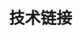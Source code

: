 ---
title: 技术链接
links:
  - title: GitHub
    description: GitHub is the world's largest software development platform.
    website: https://github.com
    image: https://github.githubassets.com/images/modules/logos_page/GitHub-Mark.png

  - title: TypeScript
    description: TypeScript is a typed superset of JavaScript that compiles to plain JavaScript.
    website: https://www.typescriptlang.org
    image: ts-logo-128.jpg

  - title: PJAX
    description: The page loading used by this blog background
    website: https://github.com/VincentGarreau/particles.js
    image: particles-logo.png

  - title: hugo-theme-stack
    description: Card-style Hugo theme designed for bloggers.
    website: https://github.com/CaiJimmy/hugo-theme-stack
    image: logo.png

menu:
    main: 
        weight: -50
        params: 
            icon: link
comments: false
---
